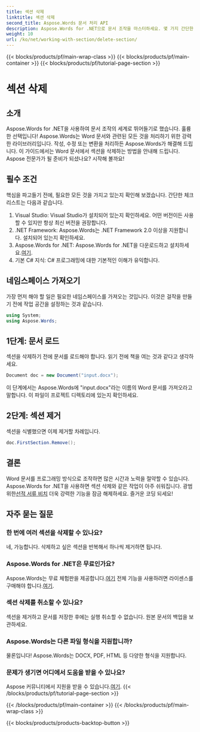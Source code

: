 ```yaml
---
title: 섹션 삭제
linktitle: 섹션 삭제
second_title: Aspose.Words 문서 처리 API
description: Aspose.Words for .NET으로 문서 조작을 마스터하세요. 몇 가지 간단한 단계로 Word 문서에서 섹션을 삭제하는 방법을 알아보세요.
weight: 10
url: /ko/net/working-with-section/delete-section/
---
```


{{< blocks/products/pf/main-wrap-class >}}
{{< blocks/products/pf/main-container >}}
{{< blocks/products/pf/tutorial-page-section >}}

# 섹션 삭제

## 소개

Aspose.Words for .NET을 사용하여 문서 조작의 세계로 뛰어들기로 했습니다. 훌륭한 선택입니다! Aspose.Words는 Word 문서와 관련된 모든 것을 처리하기 위한 강력한 라이브러리입니다. 작성, 수정 또는 변환을 처리하든 Aspose.Words가 해결해 드립니다. 이 가이드에서는 Word 문서에서 섹션을 삭제하는 방법을 안내해 드립니다. Aspose 전문가가 될 준비가 되셨나요? 시작해 볼까요!

## 필수 조건

핵심을 파고들기 전에, 필요한 모든 것을 가지고 있는지 확인해 보겠습니다. 간단한 체크리스트는 다음과 같습니다.

1. Visual Studio: Visual Studio가 설치되어 있는지 확인하세요. 어떤 버전이든 사용할 수 있지만 항상 최신 버전을 권장합니다.
2. .NET Framework: Aspose.Words는 .NET Framework 2.0 이상을 지원합니다. 설치되어 있는지 확인하세요.
3. Aspose.Words for .NET: Aspose.Words for .NET을 다운로드하고 설치하세요.[여기](https://releases.aspose.com/words/net/).
4. 기본 C# 지식: C# 프로그래밍에 대한 기본적인 이해가 유익합니다.

## 네임스페이스 가져오기

가장 먼저 해야 할 일은 필요한 네임스페이스를 가져오는 것입니다. 이것은 걸작을 만들기 전에 작업 공간을 설정하는 것과 같습니다.

```csharp
using System;
using Aspose.Words;
```

## 1단계: 문서 로드

섹션을 삭제하기 전에 문서를 로드해야 합니다. 읽기 전에 책을 여는 것과 같다고 생각하세요.

```csharp
Document doc = new Document("input.docx");
```

이 단계에서는 Aspose.Words에 "input.docx"라는 이름의 Word 문서를 가져오라고 말합니다. 이 파일이 프로젝트 디렉토리에 있는지 확인하세요.

## 2단계: 섹션 제거

섹션을 식별했으면 이제 제거할 차례입니다.

```csharp
doc.FirstSection.Remove();
```


## 결론

 Word 문서를 프로그래밍 방식으로 조작하면 많은 시간과 노력을 절약할 수 있습니다. Aspose.Words for .NET을 사용하면 섹션 삭제와 같은 작업이 아주 쉬워집니다. 광범위한[선적 서류 비치](https://reference.aspose.com/words/net/) 더욱 강력한 기능을 잠금 해제하세요. 즐거운 코딩 되세요!

## 자주 묻는 질문

### 한 번에 여러 섹션을 삭제할 수 있나요?
네, 가능합니다. 삭제하고 싶은 섹션을 반복해서 하나씩 제거하면 됩니다.

### Aspose.Words for .NET은 무료인가요?
 Aspose.Words는 무료 체험판을 제공합니다.[여기](https://releases.aspose.com/) 전체 기능을 사용하려면 라이센스를 구매해야 합니다.[여기](https://purchase.aspose.com/buy).

### 섹션 삭제를 취소할 수 있나요?
섹션을 제거하고 문서를 저장한 후에는 실행 취소할 수 없습니다. 원본 문서의 백업을 보관하세요.

### Aspose.Words는 다른 파일 형식을 지원합니까?
물론입니다! Aspose.Words는 DOCX, PDF, HTML 등 다양한 형식을 지원합니다.

### 문제가 생기면 어디에서 도움을 받을 수 있나요?
 Aspose 커뮤니티에서 지원을 받을 수 있습니다.[여기](https://forum.aspose.com/c/words/8).
{{< /blocks/products/pf/tutorial-page-section >}}

{{< /blocks/products/pf/main-container >}}
{{< /blocks/products/pf/main-wrap-class >}}

{{< blocks/products/products-backtop-button >}}
